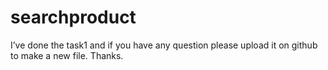 # searchproduct
I’ve done the task1 and if you have any question please upload it on github to make a new file. Thanks.
